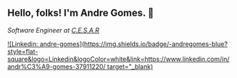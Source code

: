 <h2> Hello, folks! I'm Andre Gomes. 👋 </h2>
<p><em>Software Engineer at <a href="https://www.cesar.org.br/">C.E.S.A.R</a> 
</em></p>

[![Linkedin: andre-gomes](https://img.shields.io/badge/-andregomes-blue?style=flat-square&logo=Linkedin&logoColor=white&link=https://www.linkedin.com/in/andr%C3%A9-gomes-37911220/ target="_blank)](https://www.linkedin.com/in/andr%C3%A9-gomes-37911220/)

<!--
**andrergomesdev/andrergomesdev** is a ✨ _special_ ✨ repository because its `README.md` (this file) appears on your GitHub profile.

Here are some ideas to get you started:

- 🔭 I’m currently working on ...
- 🌱 I’m currently learning ...
- 👯 I’m looking to collaborate on ...
- 🤔 I’m looking for help with ...
- 💬 Ask me about ...
- 📫 How to reach me: ...
- 😄 Pronouns: ...
- ⚡ Fun fact: ...
-->
